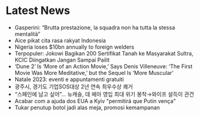 # Latest News
-  Gasperini: “Brutta prestazione, la squadra non ha tutta la stessa mentalità”
-  Aice pikat cita rasa rakyat Indonesia
-  Nigeria loses $10bn annually to foreign welders
-  Terpopuler: Jokowi Bagikan 200 Sertifikat Tanah ke Masyarakat Sultra, KCIC Diingatkan Jangan Sampai Pailit
-  ‘Dune 2’ Is ‘More of an Action Movie,’ Says Denis Villeneuve: ‘The First Movie Was More Meditative,’ but the Sequel Is ‘More Muscular’
-  Natale 2023: eventi e appuntamenti gratuiti
-  광주시, 경기도 기업SOS대상 2년 연속 최우수상 쾌거
-  “스페인에 남고 싶어”... 뉴캐슬, 데 헤아 영입 최대 위기 봉착→와이프 설득이 관건
-  Acabar com a ajuda dos EUA a Kyiv "permitirá que Putin vença"
-  Tukar penutup botol jadi alas meja, promosi kemampanan
